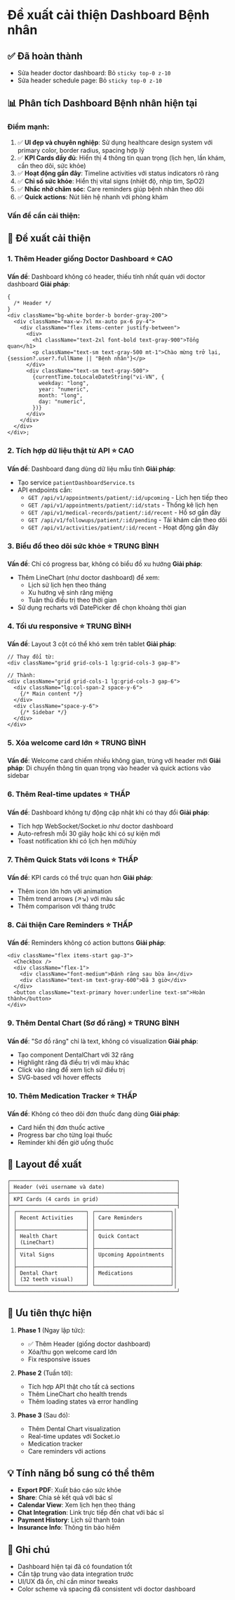 # Đề xuất cải thiện Dashboard Bệnh nhân

## ✅ Đã hoàn thành

- Sửa header doctor dashboard: Bỏ `sticky top-0 z-10`
- Sửa header schedule page: Bỏ `sticky top-0 z-10`

## 📊 Phân tích Dashboard Bệnh nhân hiện tại

### Điểm mạnh:

1. ✅ **UI đẹp và chuyên nghiệp**: Sử dụng healthcare design system với primary color, border radius, spacing hợp lý
2. ✅ **KPI Cards đầy đủ**: Hiển thị 4 thông tin quan trọng (lịch hẹn, lần khám, cần theo dõi, sức khỏe)
3. ✅ **Hoạt động gần đây**: Timeline activities với status indicators rõ ràng
4. ✅ **Chỉ số sức khỏe**: Hiển thị vital signs (nhiệt độ, nhịp tim, SpO2)
5. ✅ **Nhắc nhở chăm sóc**: Care reminders giúp bệnh nhân theo dõi
6. ✅ **Quick actions**: Nút liên hệ nhanh với phòng khám

### Vấn đề cần cải thiện:

## 🔧 Đề xuất cải thiện

### 1. **Thêm Header giống Doctor Dashboard** ⭐ CAO

**Vấn đề**: Dashboard không có header, thiếu tính nhất quán với doctor dashboard
**Giải pháp**:

```tsx
{
  /* Header */
}
<div className="bg-white border-b border-gray-200">
  <div className="max-w-7xl mx-auto px-6 py-4">
    <div className="flex items-center justify-between">
      <div>
        <h1 className="text-2xl font-bold text-gray-900">Tổng quan</h1>
        <p className="text-sm text-gray-500 mt-1">Chào mừng trở lại, {session?.user?.fullName || "Bệnh nhân"}</p>
      </div>
      <div className="text-sm text-gray-500">
        {currentTime.toLocaleDateString("vi-VN", {
          weekday: "long",
          year: "numeric",
          month: "long",
          day: "numeric",
        })}
      </div>
    </div>
  </div>
</div>;
```

### 2. **Tích hợp dữ liệu thật từ API** ⭐ CAO

**Vấn đề**: Dashboard đang dùng dữ liệu mẫu tĩnh
**Giải pháp**:

- Tạo service `patientDashboardService.ts`
- API endpoints cần:
  - `GET /api/v1/appointments/patient/:id/upcoming` - Lịch hẹn tiếp theo
  - `GET /api/v1/appointments/patient/:id/stats` - Thống kê lịch hẹn
  - `GET /api/v1/medical-records/patient/:id/recent` - Hồ sơ gần đây
  - `GET /api/v1/followups/patient/:id/pending` - Tái khám cần theo dõi
  - `GET /api/v1/activities/patient/:id/recent` - Hoạt động gần đây

### 3. **Biểu đồ theo dõi sức khỏe** ⭐ TRUNG BÌNH

**Vấn đề**: Chỉ có progress bar, không có biểu đồ xu hướng
**Giải pháp**:

- Thêm LineChart (như doctor dashboard) để xem:
  - Lịch sử lịch hẹn theo tháng
  - Xu hướng vệ sinh răng miệng
  - Tuân thủ điều trị theo thời gian
- Sử dụng recharts với DatePicker để chọn khoảng thời gian

### 4. **Tối ưu responsive** ⭐ TRUNG BÌNH

**Vấn đề**: Layout 3 cột có thể khó xem trên tablet
**Giải pháp**:

```tsx
// Thay đổi từ:
<div className="grid grid-cols-1 lg:grid-cols-3 gap-8">

// Thành:
<div className="grid grid-cols-1 lg:grid-cols-3 gap-6">
  <div className="lg:col-span-2 space-y-6">
    {/* Main content */}
  </div>
  <div className="space-y-6">
    {/* Sidebar */}
  </div>
</div>
```

### 5. **Xóa welcome card lớn** ⭐ TRUNG BÌNH

**Vấn đề**: Welcome card chiếm nhiều không gian, trùng với header mới
**Giải pháp**: Di chuyển thông tin quan trọng vào header và quick actions vào sidebar

### 6. **Thêm Real-time updates** ⭐ THẤP

**Vấn đề**: Dashboard không tự động cập nhật khi có thay đổi
**Giải pháp**:

- Tích hợp WebSocket/Socket.io như doctor dashboard
- Auto-refresh mỗi 30 giây hoặc khi có sự kiện mới
- Toast notification khi có lịch hẹn mới/hủy

### 7. **Thêm Quick Stats với Icons** ⭐ THẤP

**Vấn đề**: KPI cards có thể trực quan hơn
**Giải pháp**:

- Thêm icon lớn hơn với animation
- Thêm trend arrows (↗↘) với màu sắc
- Thêm comparison với tháng trước

### 8. **Cải thiện Care Reminders** ⭐ THẤP

**Vấn đề**: Reminders không có action buttons
**Giải pháp**:

```tsx
<div className="flex items-start gap-3">
  <Checkbox />
  <div className="flex-1">
    <div className="font-medium">Đánh răng sau bữa ăn</div>
    <div className="text-sm text-gray-600">Đã 3 giờ</div>
  </div>
  <button className="text-primary hover:underline text-sm">Hoàn thành</button>
</div>
```

### 9. **Thêm Dental Chart (Sơ đồ răng)** ⭐ TRUNG BÌNH

**Vấn đề**: "Sơ đồ răng" chỉ là text, không có visualization
**Giải pháp**:

- Tạo component DentalChart với 32 răng
- Highlight răng đã điều trị với màu khác
- Click vào răng để xem lịch sử điều trị
- SVG-based với hover effects

### 10. **Thêm Medication Tracker** ⭐ THẤP

**Vấn đề**: Không có theo dõi đơn thuốc đang dùng
**Giải pháp**:

- Card hiển thị đơn thuốc active
- Progress bar cho từng loại thuốc
- Reminder khi đến giờ uống thuốc

## 📐 Layout đề xuất

```
┌─────────────────────────────────────────────────────┐
│ Header (với username và date)                       │
├─────────────────────────────────────────────────────┤
│ KPI Cards (4 cards in grid)                         │
├─────────────────────────────────────────────────────┤
│ ┌──────────────────────┐ ┌────────────────────────┐│
│ │ Recent Activities    │ │ Care Reminders         ││
│ │                      │ │                        ││
│ ├──────────────────────┤ ├────────────────────────┤│
│ │ Health Chart         │ │ Quick Contact          ││
│ │ (LineChart)          │ │                        ││
│ ├──────────────────────┤ ├────────────────────────┤│
│ │ Vital Signs          │ │ Upcoming Appointments  ││
│ │                      │ │                        ││
│ ├──────────────────────┤ ├────────────────────────┤│
│ │ Dental Chart         │ │ Medications            ││
│ │ (32 teeth visual)    │ │                        ││
│ └──────────────────────┘ └────────────────────────┘│
└─────────────────────────────────────────────────────┘
```

## 🚀 Ưu tiên thực hiện

1. **Phase 1** (Ngay lập tức):

   - ✅ Thêm Header (giống doctor dashboard)
   - Xóa/thu gọn welcome card lớn
   - Fix responsive issues

2. **Phase 2** (Tuần tới):

   - Tích hợp API thật cho tất cả sections
   - Thêm LineChart cho health trends
   - Thêm loading states và error handling

3. **Phase 3** (Sau đó):
   - Thêm Dental Chart visualization
   - Real-time updates với Socket.io
   - Medication tracker
   - Care reminders với actions

## 💡 Tính năng bổ sung có thể thêm

- **Export PDF**: Xuất báo cáo sức khỏe
- **Share**: Chia sẻ kết quả với bác sĩ
- **Calendar View**: Xem lịch hẹn theo tháng
- **Chat Integration**: Link trực tiếp đến chat với bác sĩ
- **Payment History**: Lịch sử thanh toán
- **Insurance Info**: Thông tin bảo hiểm

## 📝 Ghi chú

- Dashboard hiện tại đã có foundation tốt
- Cần tập trung vào data integration trước
- UI/UX đã ổn, chỉ cần minor tweaks
- Color scheme và spacing đã consistent với doctor dashboard
